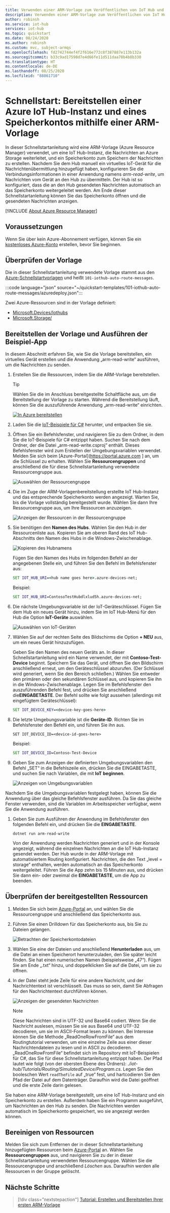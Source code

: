 ```yaml
---
title: Verwenden einer ARM-Vorlage zum Veröffentlichen von IoT Hub und Speicherkonto sowie zum Weiterleiten von Nachrichten
description: Verwenden einer ARM-Vorlage zum Veröffentlichen von IoT Hub und Speicherkonto sowie zum Weiterleiten von Nachrichten
author: robinsh
ms.service: iot-hub
services: iot-hub
ms.topic: quickstart
ms.date: 08/24/2020
ms.author: robinsh
ms.custom: mvc, subject-armqs
ms.openlocfilehash: fd2742744ef4f2f616e772c8f387887e113b132a
ms.sourcegitcommit: b33c9ad17598d7e4d66fe11d511daa78b4b8b330
ms.translationtype: HT
ms.contentlocale: de-DE
ms.lasthandoff: 08/25/2020
ms.locfileid: "88861710"
---
```

# <a name="quickstart-deploy-an-azure-iot-hub-and-a-storage-account-using-an-arm-template"></a>Schnellstart: Bereitstellen einer Azure IoT Hub-Instanz und eines Speicherkontos mithilfe einer ARM-Vorlage

In dieser Schnellstartanleitung wird eine ARM-Vorlage (Azure Resource Manager) verwendet, um eine IoT Hub-Instanz, die Nachrichten an Azure Storage weiterleitet, und ein Speicherkonto zum Speichern der Nachrichten zu erstellen. Nachdem Sie dem Hub manuell ein virtuelles IoT-Gerät für die Nachrichtenübermittlung hinzugefügt haben, konfigurieren Sie die Verbindungsinformationen in einer Anwendung namens *arm-read-write*, um Nachrichten vom Gerät an den Hub zu übermitteln. Der Hub ist so konfiguriert, dass die an den Hub gesendeten Nachrichten automatisch an das Speicherkonto weitergeleitet werden. Am Ende dieser Schnellstartanleitung können Sie das Speicherkonto öffnen und die gesendeten Nachrichten anzeigen.

[!INCLUDE [About Azure Resource Manager](../../includes/resource-manager-quickstart-introduction.md)]

## <a name="prerequisites"></a>Voraussetzungen

Wenn Sie über kein Azure-Abonnement verfügen, können Sie ein [kostenloses Azure-Konto](https://azure.microsoft.com/free/) erstellen, bevor Sie beginnen.

## <a name="review-the-template"></a>Überprüfen der Vorlage

Die in dieser Schnellstartanleitung verwendete Vorlage stammt aus den [Azure-Schnellstartvorlagen](https://azure.microsoft.com/resources/templates/101-iothub-auto-route-messages) und heißt `101-iothub-auto-route-messages`.

:::code language="json" source="~/quickstart-templates/101-iothub-auto-route-messages/azuredeploy.json":::

Zwei Azure-Ressourcen sind in der Vorlage definiert: 
* [Microsoft.Devices/Iothubs](/azure/templates/microsoft.iothubs)
* [Microsoft.Storage/](/azure/templates/microsoft.storage)

## <a name="deploy-the-template-and-run-the-sample-app"></a>Bereitstellen der Vorlage und Ausführen der Beispiel-App

In diesem Abschnitt erfahren Sie, wie Sie die Vorlage bereitstellen, ein virtuelles Gerät erstellen und die Anwendung „arm-read-write“ ausführen, um die Nachrichten zu senden.

1. Erstellen Sie die Ressourcen, indem Sie die ARM-Vorlage bereitstellen.

    > [!TIP]
    > Wählen Sie die im Anschluss bereitgestellte Schaltfläche aus, um die Bereitstellung der Vorlage zu starten. Während die Bereitstellung läuft, können Sie die auszuführende Anwendung „arm-read-write“ einrichten.

    [![In Azure bereitstellen](https://raw.githubusercontent.com/Azure/azure-quickstart-templates/master/1-CONTRIBUTION-GUIDE/images/deploytoazure.svg?sanitize=true)](https://portal.azure.com/#create/Microsoft.Template/uri/https%3A%2F%2Fraw.githubusercontent.com%2FAzure%2Fazure-quickstart-templates%2Fmaster%2F101-iothub-auto-route-messages%2Fazuredeploy.json)

1. Laden Sie die [IoT-Beispiele für C#](https://Azure-Samples/azure-iot-samples-csharp) herunter, und entpacken Sie sie.

1. Öffnen Sie ein Befehlsfenster, und navigieren Sie zu dem Ordner, in dem Sie die IoT-Beispiele für C# entzippt haben. Suchen Sie nach dem Ordner, der die Datei „arm-read-write.csproj“ enthält. Dieses Befehlsfenster wird zum Erstellen der Umgebungsvariablen verwendet. Melden Sie sich beim [Azure-Portal](https://portal.azure.com ] an, um die Schlüssel zu erhalten. Wählen Sie **Ressourcengruppen** und anschließend die für diese Schnellstartanleitung verwendete Ressourcengruppe aus.

   ![Auswählen der Ressourcengruppe](./media/horizontal-arm-route-messages/01-select-resource-group.png)

1. Die im Zuge der ARM-Vorlagenbereitstellung erstellte IoT Hub-Instanz und das entsprechende Speicherkonto werden angezeigt. Warten Sie, bis die Vorlage vollständig bereitgestellt wurde. Wählen Sie dann Ihre Ressourcengruppe aus, um Ihre Ressourcen anzuzeigen.

   ![Anzeigen der Ressourcen in der Ressourcengruppe](./media/horizontal-arm-route-messages/02-view-resources-in-group.png)

1. Sie benötigen den **Namen des Hubs**. Wählen Sie den Hub in der Ressourcenliste aus. Kopieren Sie am oberen Rand des IoT Hub-Abschnitts den Namen des Hubs in die Windows-Zwischenablage. 
 
   ![Kopieren des Hubnamens](./media/horizontal-arm-route-messages/03-copy-hub-name.png)

    Fügen Sie den Namen des Hubs im folgenden Befehl an der angegebenen Stelle ein, und führen Sie den Befehl im Befehlsfenster aus:
   
    ```cmd
    SET IOT_HUB_URI=<hub name goes here>.azure-devices-net;
    ```

   Beispiel:

   ```cmd
   SET IOT_HUB_URI=ContosoTestHubdlxlud5h.azure-devices-net;
   ```

1. Die nächste Umgebungsvariable ist der IoT-Geräteschlüssel. Fügen Sie dem Hub ein neues Gerät hinzu, indem Sie im IoT Hub-Menü für den Hub die Option **IoT-Geräte** auswählen. 

   ![Auswählen von IoT-Geräten](./media/horizontal-arm-route-messages/04-select-iot-devices.png)

1. Wählen Sie auf der rechten Seite des Bildschirms die Option **+ NEU** aus, um ein neues Gerät hinzuzufügen. 

   Geben Sie den Namen des neuen Geräts an. In dieser Schnellstartanleitung wird ein Name verwendet, der mit **Contoso-Test-Device** beginnt. Speichern Sie das Gerät, und öffnen Sie den Bildschirm anschließend erneut, um den Geräteschlüssel abzurufen. (Der Schlüssel wird generiert, wenn Sie den Bereich schließen.) Wählen Sie entweder den primären oder den sekundären Schlüssel aus, und kopieren Sie ihn in die Windows-Zwischenablage. Legen Sie im Befehlsfenster den auszuführenden Befehl fest, und drücken Sie anschließend die**EINGABETASTE**. Der Befehl sollte wie folgt aussehen (allerdings mit eingefügtem Geräteschlüssel):

   ```cmd
   SET IOT_DEVICE_KEY=<device-key-goes-here>
   ```

1. Die letzte Umgebungsvariable ist die **Geräte-ID**. Richten Sie im Befehlsfenster den Befehl ein, und führen Sie ihn aus. 
   
   ```cms
   SET IOT_DEVICE_ID=<device-id-goes-here> 
   ```

   Beispiel:

   ```cmd
   SET IOT_DEVICE_ID=Contoso-Test-Device
   ```

1. Geben Sie zum Anzeigen der definierten Umgebungsvariablen den Befehl „SET“ in die Befehlszeile ein, drücken Sie die EINGABETASTE, und suchen Sie nach Variablen, die mit **IoT** **beginnen**.

   ![Anzeigen von Umgebungsvariablen](./media/horizontal-arm-route-messages/06-environment-variables.png)

Nachdem Sie die Umgebungsvariablen festgelegt haben, können Sie die Anwendung über das gleiche Befehlsfenster ausführen. Da Sie das gleiche Fenster verwenden, sind die Variablen im Arbeitsspeicher verfügbar, wenn Sie die Anwendung ausführen.

1. Geben Sie zum Ausführen der Anwendung im Befehlsfenster den folgenden Befehl ein, und drücken Sie die **EINGABETASTE**.

    `dotnet run arm-read-write`

   Von der Anwendung werden Nachrichten generiert und in der Konsole angezeigt, während die einzelnen Nachrichten an die IoT Hub-Instanz gesendet werden. Der Hub wurde in der ARM-Vorlage mit automatisiertem Routing konfiguriert. Nachrichten, die den Text „level = storage“ enthalten, werden automatisch an das Speicherkonto weitergeleitet. Führen Sie die App zehn bis 15 Minuten aus, und drücken Sie dann ein- oder zweimal die **EINGABETASTE**, um die App zu beenden.

## <a name="review-deployed-resources"></a>Überprüfen der bereitgestellten Ressourcen

1. Melden Sie sich beim [Azure-Portal](https://portal.azure.com) an, und wählen Sie die Ressourcengruppe und anschließend das Speicherkonto aus.

1. Führen Sie einen Drilldown für das Speicherkonto aus, bis Sie zu Dateien gelangen.

   ![Betrachten der Speicherkontodateien](./media/horizontal-arm-route-messages/07-see-storage.png)

1. Wählen Sie eine der Dateien und anschließend **Herunterladen** aus, um die Datei an einen Speicherort herunterzuladen, den Sie später leicht finden. Sie hat einen numerischen Namen (beispielsweise „47“). Fügen Sie am Ende „.txt“ hinzu, und doppelklicken Sie auf die Datei, um sie zu öffnen.

1. In der Datei steht jede Zeile für eine andere Nachricht, und der Nachrichtentext ist verschlüsselt. Das muss so sein, damit Sie Abfragen für den Nachrichtentext durchführen können.

   ![Anzeigen der gesendeten Nachrichten](./media/horizontal-arm-route-messages/08-messages.png)

   > [!NOTE]
   > Diese Nachrichten sind in UTF-32 und Base64 codiert. Wenn Sie die Nachricht auslesen, müssen Sie sie aus Base64 und UTF-32 decodieren, um sie im ASCII-Format lesen zu können. Bei Interesse können Sie die Methode „ReadOneRowFromFile“ aus dem Routingtutorial verwenden, um eine einzelne Zeile aus einer dieser Nachrichtendateien zu lesen und in ASCII zu decodieren. „ReadOneRowFromFile“ befindet sich im Repository mit IoT-Beispielen für C#, das Sie für diese Schnellstartanleitung entzippt haben. Der Pfad lautet wie folgt (von der obersten Ebene des Ordners): *./iot-hub/Tutorials/Routing/SimulatedDevice/Program.cs*. Legen Sie den booleschen Wert `readTheFile` auf „true“ fest, und hartcodieren Sie den Pfad der Datei auf dem Datenträger. Daraufhin wird die Datei geöffnet und die erste Zeile darin gelesen.

Sie haben eine ARM-Vorlage bereitgestellt, um eine IoT Hub-Instanz und ein Speicherkonto zu erstellen. Außerdem haben Sie ein Programm ausgeführt, um Nachrichten an den Hub zu senden. Die Nachrichten werden automatisch im Speicherkonto gespeichert, wo sie angezeigt werden können.

## <a name="clean-up-resources"></a>Bereinigen von Ressourcen

Melden Sie sich zum Entfernen der in dieser Schnellstartanleitung hinzugefügten Ressourcen beim [Azure-Portal](https://portal.azure.com) an. Wählen Sie **Ressourcengruppen** aus, und navigieren Sie zu der in dieser Schnellstartanleitung verwendeten Ressourcengruppe. Wählen Sie die Ressourcengruppe und anschließend *Löschen* aus. Daraufhin werden alle Ressourcen in der Gruppe gelöscht.

## <a name="next-steps"></a>Nächste Schritte

> [!div class="nextstepaction"]
> [Tutorial: Erstellen und Bereitstellen Ihrer ersten ARM-Vorlage](/azure/azure-resource-manager/templates/template-tutorial-create-first-template)
